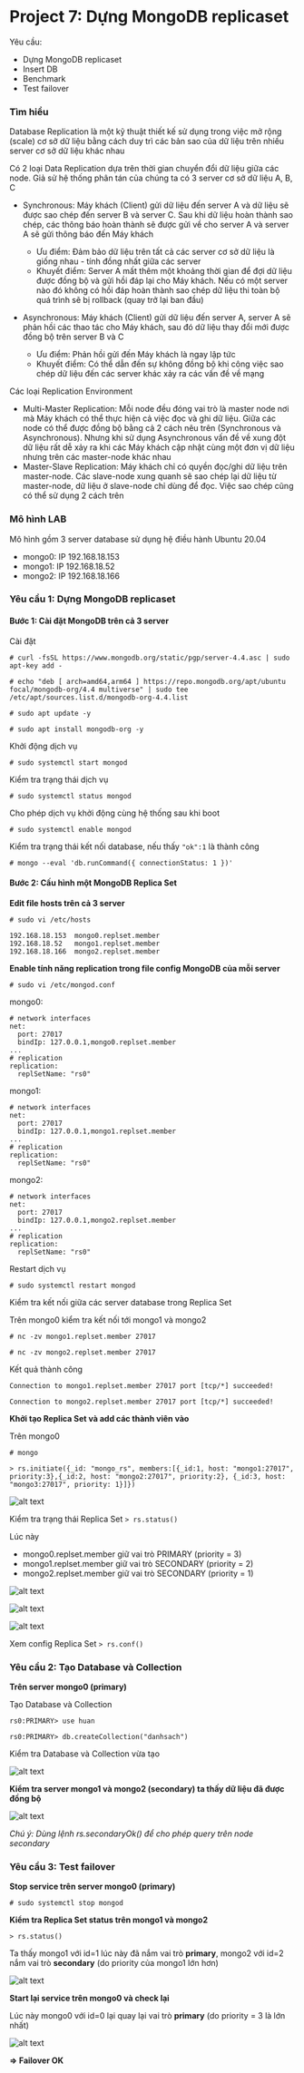 # Project 7: Dựng MongoDB replicaset
Yêu cầu:
* Dựng MongoDB replicaset
* Insert DB
* Benchmark
* Test failover

### Tìm hiểu ###
Database Replication là một kỹ thuật thiết kế sử dụng trong việc mở rộng (scale) cơ sở dữ liệu bằng cách duy trì các bản sao của dữ liệu trên nhiều server cơ sở dữ liệu khác nhau

Có 2 loại Data Replication dựa trên thời gian chuyển đổi dữ liệu giữa các node. Giả sử hệ thống phân tán của chúng ta có 3 server cơ sở dữ liệu A, B, C

* Synchronous: Máy khách (Client) gửi dữ liệu đến server A và dữ liệu sẽ được sao chép đến server B và server C. Sau khi dữ liệu hoàn thành sao chép, các thông báo hoàn thành sẽ được gửi về cho server A và server A sẽ gửi thông báo đến Máy khách
  - Ưu điểm: Đảm bảo dữ liệu trên tất cả các server cơ sở dữ liệu là giống nhau - tính đồng nhất giữa các server 
  - Khuyết điểm: Server A mất thêm một khoảng thời gian để đợi dữ liệu được đồng bộ và gửi hồi đáp lại cho Máy khách. Nếu có một server nào đó không có hồi đáp hoàn thành sao chép dữ liệu thi toàn bộ quá trình sẽ bị rollback (quay trở lại ban đầu)

* Asynchronous: Máy khách (Client) gửi dữ liệu đến server A, server A sẽ phản hồi các thao tác cho Máy khách, sau đó dữ liệu thay đổi mới được đồng bộ trên server B và C
  - Ưu điểm: Phản hồi gửi đến Máy khách là ngay lập tức
  - Khuyết điểm: Có thể dẫn đến sự không đồng bộ khi công việc sao chép dữ liệu đến các server khác xảy ra các vấn đề về mạng

Các loại Replication Environment

* Multi-Master Replication: Mỗi node đều đóng vai trò là master node nơi mà Máy khách có thể thực hiện cả việc đọc và ghi dữ liệu. Giữa các node có thể được đồng bộ bằng cả 2 cách nêu trên (Synchronous và Asynchronous). Nhưng khi sử dụng Asynchronous vấn đề về xung đột dữ liệu rất dễ xảy ra khi các Máy khách cập nhật cùng một đơn vị dữ liệu nhưng trên các master-node khác nhau
* Master-Slave Replication: Máy khách chỉ có quyền đọc/ghi dữ liệu trên master-node. Các slave-node xung quanh sẽ sao chép lại dữ liệu từ master-node, dữ liệu ở slave-node chỉ dùng để đọc. Việc sao chép cũng có thể sử dụng 2 cách trên

### Mô hình LAB ###

Mô hình gồm 3 server database sử dụng hệ điều hành Ubuntu 20.04
* mongo0: IP 192.168.18.153
* mongo1: IP 192.168.18.52
* mongo2: IP 192.168.18.166

### Yêu cầu 1: Dựng MongoDB replicaset
#### Bước 1: Cài đặt MongoDB trên cả 3 server

Cài đặt

`# curl -fsSL https://www.mongodb.org/static/pgp/server-4.4.asc | sudo apt-key add -`

`# echo "deb [ arch=amd64,arm64 ] https://repo.mongodb.org/apt/ubuntu focal/mongodb-org/4.4 multiverse" | sudo tee /etc/apt/sources.list.d/mongodb-org-4.4.list`

`# sudo apt update -y `

`# sudo apt install mongodb-org -y`

Khởi động dịch vụ 

`# sudo systemctl start mongod`

Kiểm tra trạng thái dịch vụ

`# sudo systemctl status mongod`

Cho phép dịch vụ khởi động cùng hệ thống sau khi boot 

`# sudo systemctl enable mongod`

Kiểm tra trạng thái kết nối database, nếu thấy `"ok":1` là thành công 

`# mongo --eval 'db.runCommand({ connectionStatus: 1 })'`

#### Bước 2: Cấu hình một MongoDB Replica Set 

**Edit file hosts trên cả 3 server**

`# sudo vi /etc/hosts`
```
192.168.18.153  mongo0.replset.member
192.168.18.52   mongo1.replset.member
192.168.18.166  mongo2.replset.member
```
**Enable tính năng replication trong file config MongoDB của mỗi server**

`# sudo vi /etc/mongod.conf`

mongo0:
```
# network interfaces
net:
  port: 27017
  bindIp: 127.0.0.1,mongo0.replset.member
...
# replication
replication:
  replSetName: "rs0"
```
mongo1:
```
# network interfaces
net:
  port: 27017
  bindIp: 127.0.0.1,mongo1.replset.member
...
# replication
replication:
  replSetName: "rs0"
```
mongo2:
```
# network interfaces
net:
  port: 27017
  bindIp: 127.0.0.1,mongo2.replset.member
...
# replication
replication:
  replSetName: "rs0"
```
Restart dịch vụ

`# sudo systemctl restart mongod`

Kiểm tra kết nối giữa các server database trong Replica Set

Trên mongo0 kiểm tra kết nối tới mongo1 và mongo2

`# nc -zv mongo1.replset.member 27017`

`# nc -zv mongo2.replset.member 27017`

Kết quả thành công 

`Connection to mongo1.replset.member 27017 port [tcp/*] succeeded!`

`Connection to mongo2.replset.member 27017 port [tcp/*] succeeded!`

**Khởi tạo Replica Set và add các thành viên vào**
 
Trên mongo0 

`# mongo`

`> rs.initiate({_id: "mongo_rs", members:[{_id:1, host: "mongo1:27017", priority:3},{_id:2, host: "mongo2:27017", priority:2}, {_id:3, host: "mongo3:27017", priority: 1}]})`

![alt text](https://s3-ap-southeast-1.amazonaws.com/kipalog.com/yleemw40re_Screenshot%20from%202022-05-18%2013-43-16.png)

Kiểm tra trạng thái Replica Set `> rs.status()`

Lúc này 

* mongo0.replset.member giữ vai trò PRIMARY (priority = 3)
* mongo1.replset.member giữ vai trò SECONDARY (priority = 2)
* mongo2.replset.member giữ vai trò SECONDARY (priority = 1)

![alt text](https://s3-ap-southeast-1.amazonaws.com/kipalog.com/u5qkkjp5bc_Screenshot%20from%202022-05-18%2014-08-11.png)

![alt text](https://s3-ap-southeast-1.amazonaws.com/kipalog.com/vcbx9nm0td_Screenshot%20from%202022-05-18%2014-10-42.png)

![alt text](https://s3-ap-southeast-1.amazonaws.com/kipalog.com/6cxhbq1kd4_Screenshot%20from%202022-05-18%2014-11-40.png)

Xem config Replica Set `> rs.conf()`

### Yêu cầu 2: Tạo Database và Collection

**Trên server mongo0 (primary)**

Tạo Database và Collection 

`rs0:PRIMARY> use huan`

`rs0:PRIMARY> db.createCollection("danhsach")`

Kiểm tra Database và Collection vừa tạo

![alt text](https://s3-ap-southeast-1.amazonaws.com/kipalog.com/dum6vg7isn_Screenshot%20from%202022-05-18%2015-08-54.png)

**Kiểm tra server mongo1 và mongo2 (secondary) ta thấy dữ liệu đã được đồng bộ**

![alt text](https://s3-ap-southeast-1.amazonaws.com/kipalog.com/tzdy098r0z_Screenshot%20from%202022-05-18%2015-14-03.png)

*Chú ý: Dùng lệnh rs.secondaryOk() để cho phép query trên node secondary*

### Yêu cầu 3: Test failover

**Stop service trên server mongo0 (primary)**

`# sudo systemctl stop mongod`

**Kiểm tra Replica Set status trên mongo1 và mongo2**

`> rs.status()`

Ta thấy mongo1 với id=1 lúc này đã nắm vai trò **primary**, mongo2 với id=2 nắm vai trò **secondary** (do priority của mongo1 lớn hơn)

![alt text](https://s3-ap-southeast-1.amazonaws.com/kipalog.com/5dpmfjpm7m_Screenshot%20from%202022-05-18%2015-30-49.png)

**Start lại service trên mongo0 và check lại**

Lúc này mongo0 với id=0 lại quay lại vai trò **primary** (do priority = 3 là lớn nhất)

![alt text](https://s3-ap-southeast-1.amazonaws.com/kipalog.com/3sxdxgn81h_Screenshot%20from%202022-05-18%2015-39-41.png)

**=> Failover OK**









































